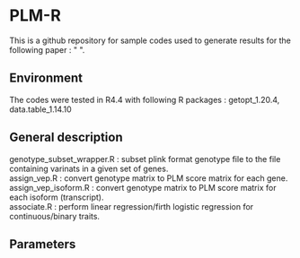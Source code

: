 # PLM-R
This is a github repository for sample codes used to generate results for the following paper : " ".

## Environment
The codes were tested in R4.4 with following R packages : getopt_1.20.4, data.table_1.14.10

## General description
genotype_subset_wrapper.R : subset plink format genotype file to the file containing varinats in a given set of genes. \
assign_vep.R : convert genotype matrix to PLM score matrix for each gene. \
assign_vep_isoform.R : convert genotype matrix to PLM score matrix for each isoform (transcript). \
associate.R : perform linear regression/firth logistic regression for continuous/binary traits. 


## Parameters

